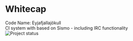 Whitecap
================
Code Name: Eyjafjallajökull  
CI system with based on Sismo - including IRC functionality  
![Project status](http://stillmaintained.com/druid628/Whitecap.png)  
